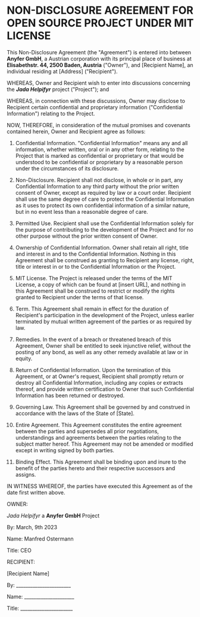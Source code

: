 # NON-DISCLOSURE AGREEMENT FOR OPEN SOURCE PROJECT UNDER MIT LICENSE

This Non-Disclosure Agreement (the "Agreement") is entered into between **Anyfer GmbH**, a Austrian corporation with its principal place of business at **Elisabethstr. 44, 2500 Baden, Austria** ("Owner"), and [Recipient Name], an individual residing at [Address] ("Recipient").

WHEREAS, Owner and Recipient wish to enter into discussions concerning the ***Jada Helpifyr*** project ("Project"); and

WHEREAS, in connection with these discussions, Owner may disclose to Recipient certain confidential and proprietary information ("Confidential Information") relating to the Project.

NOW, THEREFORE, in consideration of the mutual promises and covenants contained herein, Owner and Recipient agree as follows:

 1. Confidential Information. "Confidential Information" means any and
    all information, whether written, oral or in any other form,
    relating to the Project that is marked as confidential or
    proprietary or that would be understood to be confidential or
    proprietary by a reasonable person under the circumstances of its
    disclosure.
    
 2. Non-Disclosure. Recipient shall not disclose, in whole or in part,
    any Confidential Information to any third party without the prior
    written consent of Owner, except as required by law or a court
    order. Recipient shall use the same degree of care to protect the
    Confidential Information as it uses to protect its own confidential
    information of a similar nature, but in no event less than a
    reasonable degree of care.
    
 3. Permitted Use. Recipient shall use the Confidential Information
    solely for the purpose of contributing to the development of the
    Project and for no other purpose without the prior written consent
    of Owner.
    
 4. Ownership of Confidential Information. Owner shall retain all right,
    title and interest in and to the Confidential Information. Nothing
    in this Agreement shall be construed as granting to Recipient any
    license, right, title or interest in or to the Confidential
    Information or the Project.
    
 5. MIT License. The Project is released under the terms of the MIT
    License, a copy of which can be found at [insert URL], and nothing
    in this Agreement shall be construed to restrict or modify the
    rights granted to Recipient under the terms of that license.
    
 6. Term. This Agreement shall remain in effect for the duration of
    Recipient's participation in the development of the Project, unless
    earlier terminated by mutual written agreement of the parties or as
    required by law.
    
 7. Remedies. In the event of a breach or threatened breach of this
    Agreement, Owner shall be entitled to seek injunctive relief,
    without the posting of any bond, as well as any other remedy
    available at law or in equity.
    
 8. Return of Confidential Information. Upon the termination of this
    Agreement, or at Owner's request, Recipient shall promptly return or
    destroy all Confidential Information, including any copies or
    extracts thereof, and provide written certification to Owner that
    such Confidential Information has been returned or destroyed.
    
 9. Governing Law. This Agreement shall be governed by and construed in
    accordance with the laws of the State of [State].
    
 10. Entire Agreement. This Agreement constitutes the entire agreement
    between the parties and supersedes all prior negotiations,
    understandings and agreements between the parties relating to the
    subject matter hereof. This Agreement may not be amended or modified
    except in writing signed by both parties.
    
 11. Binding Effect. This Agreement shall be binding upon and inure to
    the benefit of the parties hereto and their respective successors
    and assigns.

IN WITNESS WHEREOF, the parties have executed this Agreement as of the date first written above.

OWNER:

*Jada Helpifyr* a **Anyfer GmbH** Project

By: March, 9th 2023

Name: Manfred Ostermann

Title: CEO

RECIPIENT:

[Recipient Name]

By: _______________________

Name: _____________________

Title: ______________________
